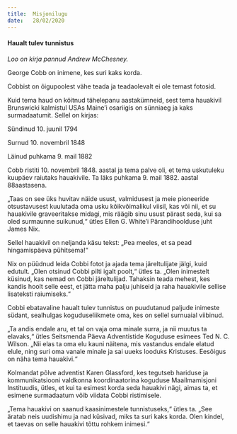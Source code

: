 ```yaml
---
title:  Misjonilugu
date:   28/02/2020
---
```


#### Haualt tulev tunnistus

_Loo on kirja pannud Andrew McChesney._

George Cobb on inimene, kes suri kaks korda.

Cobbist on õigupoolest vähe teada ja teadaolevalt ei ole temast fotosid.

Kuid tema haud on köitnud tähelepanu aastakümneid, sest tema hauakivil Brunswicki kalmistul USAs Maine’i osariigis on sünniaeg ja kaks surmadaatumit. Sellel on kirjas:

Sündinud 10. juunil 1794

Surnud 10. novembril 1848

Läinud puhkama 9. mail 1882

Cobb ristiti 10. novembril 1848. aastal ja tema palve oli, et tema uskutuleku kuupäev raiutaks hauakivile. Ta läks puhkama 9. mail 1882. aastal 88aastasena.

„Taas on see üks huvitav näide usust, valmidusest ja meie pioneeride otsustavusest kuulutada oma usku kõikvõimalikul viisil, kas või nii, et su hauakivile graveeritakse midagi, mis räägib sinu usust pärast seda, kui sa oled surmaunne suikunud,“ ütles Ellen G. White’i Pärandihoolduse juht James Nix.

Sellel hauakivil on neljanda käsu tekst: „Pea meeles, et sa pead hingamispäeva pühitsema!“

Nix on püüdnud leida Cobbi fotot ja ajada tema järeltulijate jälgi, kuid edutult. „Olen otsinud Cobbi pilti igalt poolt,“ ütles ta. „Olen inimestelt küsinud, kas nemad on Cobbi järeltulijad. Tahaksin teada mehest, kes kandis hoolt selle eest, et jätta maha palju juhiseid ja raha hauakivile sellise lisateksti raiumiseks.“

Cobbi ebatavaline haualt tulev tunnistus on puudutanud paljude inimeste südant, sealhulgas koguduseliikmete oma, kes on sellel surnuaial viibinud.

„Ta andis endale aru, et tal on vaja oma minale surra, ja nii muutus ta elavaks,“ ütles Seitsmenda Päeva Adventistide Koguduse esimees Ted N. C. Wilson. „Nii elas ta oma elu kauni näitena, mis vastandus endale elatud elule, ning suri oma vanale minale ja sai uueks looduks Kristuses. Eesõigus on näha tema hauakivi.“

Kolmandat põlve adventist Karen Glassford, kes tegutseb hariduse ja kommunikatsiooni valdkonna koordinaatorina koguduse Maailmamisjoni Instituudis, ütles, et kui ta esimest korda seda hauakivi nägi, aimas ta, et esimene surmadaatum võib viidata Cobbi ristimisele.

„Tema hauakivi on saanud kaasinimestele tunnistuseks,“ ütles ta. „See äratab neis uudishimu ja nad küsivad, miks ta suri kaks korda. Olen kindel, et taevas on selle hauakivi tõttu rohkem inimesi.“